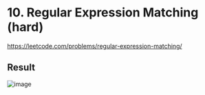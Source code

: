 # 10. Regular Expression Matching (hard)

https://leetcode.com/problems/regular-expression-matching/

## Result
![image](https://user-images.githubusercontent.com/11509384/151681984-9de9fcf3-dd5a-4d28-9274-e51cfd75af94.png)
